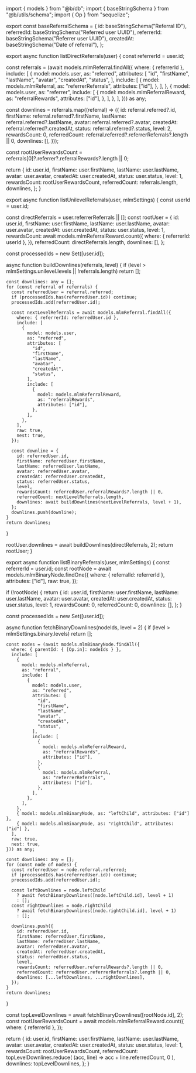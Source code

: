 import { models } from "@b/db";
import { baseStringSchema } from "@b/utils/schema";
import { Op } from "sequelize";

export const baseReferralSchema = {
  id: baseStringSchema("Referral ID"),
  referredId: baseStringSchema("Referred user UUID"),
  referrerId: baseStringSchema("Referrer user UUID"),
  createdAt: baseStringSchema("Date of referral"),
};

export async function listDirectReferrals(user) {
  const referrerId = user.id;

  const referrals = (await models.mlmReferral.findAll({
    where: { referrerId },
    include: [
      {
        model: models.user,
        as: "referred",
        attributes: [
          "id",
          "firstName",
          "lastName",
          "avatar",
          "createdAt",
          "status",
        ],
        include: [
          {
            model: models.mlmReferral,
            as: "referrerReferrals",
            attributes: ["id"],
          },
        ],
      },
      {
        model: models.user,
        as: "referrer",
        include: [
          {
            model: models.mlmReferralReward,
            as: "referralRewards",
            attributes: ["id"],
          },
        ],
      },
    ],
  })) as any;

  const downlines = referrals.map((referral) => ({
    id: referral.referred?.id,
    firstName: referral.referred?.firstName,
    lastName: referral.referred?.lastName,
    avatar: referral.referred?.avatar,
    createdAt: referral.referred?.createdAt,
    status: referral.referred?.status,
    level: 2,
    rewardsCount: 0,
    referredCount: referral.referred?.referrerReferrals?.length || 0,
    downlines: [],
  }));

  const rootUserRewardsCount =
    referrals[0]?.referrer?.referralRewards?.length || 0;

  return {
    id: user.id,
    firstName: user.firstName,
    lastName: user.lastName,
    avatar: user.avatar,
    createdAt: user.createdAt,
    status: user.status,
    level: 1,
    rewardsCount: rootUserRewardsCount,
    referredCount: referrals.length,
    downlines,
  };
}

export async function listUnilevelReferrals(user, mlmSettings) {
  const userId = user.id;

  const directReferrals = user.referrerReferrals || [];
  const rootUser = {
    id: user.id,
    firstName: user.firstName,
    lastName: user.lastName,
    avatar: user.avatar,
    createdAt: user.createdAt,
    status: user.status,
    level: 1,
    rewardsCount: await models.mlmReferralReward.count({
      where: { referrerId: userId },
    }),
    referredCount: directReferrals.length,
    downlines: [],
  };

  const processedIds = new Set([user.id]);

  async function buildDownlines(referrals, level) {
    if (level > mlmSettings.unilevel.levels || !referrals.length) return [];

    const downlines: any = [];
    for (const referral of referrals) {
      const referredUser = referral.referred;
      if (processedIds.has(referredUser.id)) continue;
      processedIds.add(referredUser.id);

      const nextLevelReferrals = await models.mlmReferral.findAll({
        where: { referrerId: referredUser.id },
        include: [
          {
            model: models.user,
            as: "referred",
            attributes: [
              "id",
              "firstName",
              "lastName",
              "avatar",
              "createdAt",
              "status",
            ],
            include: [
              {
                model: models.mlmReferralReward,
                as: "referralRewards",
                attributes: ["id"],
              },
            ],
          },
        ],
        raw: true,
        nest: true,
      });

      const downline = {
        id: referredUser.id,
        firstName: referredUser.firstName,
        lastName: referredUser.lastName,
        avatar: referredUser.avatar,
        createdAt: referredUser.createdAt,
        status: referredUser.status,
        level,
        rewardsCount: referredUser.referralRewards?.length || 0,
        referredCount: nextLevelReferrals.length,
        downlines: await buildDownlines(nextLevelReferrals, level + 1),
      };
      downlines.push(downline);
    }
    return downlines;
  }

  rootUser.downlines = await buildDownlines(directReferrals, 2);
  return rootUser;
}

export async function listBinaryReferrals(user, mlmSettings) {
  const referrerId = user.id;
  const rootNode = await models.mlmBinaryNode.findOne({
    where: { referralId: referrerId },
    attributes: ["id"],
    raw: true,
  });

  if (!rootNode) {
    return {
      id: user.id,
      firstName: user.firstName,
      lastName: user.lastName,
      avatar: user.avatar,
      createdAt: user.createdAt,
      status: user.status,
      level: 1,
      rewardsCount: 0,
      referredCount: 0,
      downlines: [],
    };
  }

  const processedIds = new Set([user.id]);

  async function fetchBinaryDownlines(nodeIds, level = 2) {
    if (level > mlmSettings.binary.levels) return [];

    const nodes = (await models.mlmBinaryNode.findAll({
      where: { parentId: { [Op.in]: nodeIds } },
      include: [
        {
          model: models.mlmReferral,
          as: "referral",
          include: [
            {
              model: models.user,
              as: "referred",
              attributes: [
                "id",
                "firstName",
                "lastName",
                "avatar",
                "createdAt",
                "status",
              ],
              include: [
                {
                  model: models.mlmReferralReward,
                  as: "referralRewards",
                  attributes: ["id"],
                },
                {
                  model: models.mlmReferral,
                  as: "referrerReferrals",
                  attributes: ["id"],
                },
              ],
            },
          ],
        },
        { model: models.mlmBinaryNode, as: "leftChild", attributes: ["id"] },
        { model: models.mlmBinaryNode, as: "rightChild", attributes: ["id"] },
      ],
      raw: true,
      nest: true,
    })) as any;

    const downlines: any = [];
    for (const node of nodes) {
      const referredUser = node.referral.referred;
      if (processedIds.has(referredUser.id)) continue;
      processedIds.add(referredUser.id);

      const leftDownlines = node.leftChild
        ? await fetchBinaryDownlines([node.leftChild.id], level + 1)
        : [];
      const rightDownlines = node.rightChild
        ? await fetchBinaryDownlines([node.rightChild.id], level + 1)
        : [];

      downlines.push({
        id: referredUser.id,
        firstName: referredUser.firstName,
        lastName: referredUser.lastName,
        avatar: referredUser.avatar,
        createdAt: referredUser.createdAt,
        status: referredUser.status,
        level,
        rewardsCount: referredUser.referralRewards?.length || 0,
        referredCount: referredUser.referrerReferrals?.length || 0,
        downlines: [...leftDownlines, ...rightDownlines],
      });
    }
    return downlines;
  }

  const topLevelDownlines = await fetchBinaryDownlines([rootNode.id], 2);
  const rootUserRewardsCount = await models.mlmReferralReward.count({
    where: { referrerId },
  });

  return {
    id: user.id,
    firstName: user.firstName,
    lastName: user.lastName,
    avatar: user.avatar,
    createdAt: user.createdAt,
    status: user.status,
    level: 1,
    rewardsCount: rootUserRewardsCount,
    referredCount: topLevelDownlines.reduce(
      (acc, line) => acc + line.referredCount,
      0
    ),
    downlines: topLevelDownlines,
  };
}
